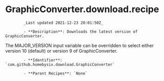 # GraphicConverter.download.recipe

            _Last updated 2021-12-23 20:01:50Z_

            - **Description**: Downloads the latest version of GraphicConverter.

The MAJOR_VERSION input variable can be overridden to select either version 10 (default) or version 9 of GraphicConverter.

            - **Identifier**: `com.github.homebysix.download.GraphicConverter`

            - **Parent Recipes**: `None`
